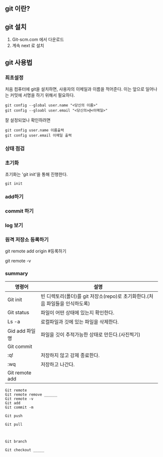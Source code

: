 ## git 이란?



## git 설치



1. Git-scm.com 에서 다운로드
2. 계속 next 로 설치



## git 사용법

### 최초설정

처음 컴퓨터에 git을 설치하면, 사용자의 이메일과 이름을 적어준다. 이는 앞으로 일어나는 커밋에 서명을 하기 위해서 필요하다. 



```
git config --global user.name "<당신의 이름>"
git config --gloabl user.email "<당신의>@<이메일>"
```



잘 설정되었나 확인하려면 

```
git config user.name 이름출력
git config user.email 이메일 출력
```









### 상태 점검



### 초기화

초기화는 'git init'을 통해 진행한다. 

```
git init
```



### add하기



### commit 하기



### log 보기





### 원격 저장소 등록하기

git remote add origin <URL> #등록하기 

git remote -v 

### summary 

| 명령어         | 설명                                                         |
| -------------- | ------------------------------------------------------------ |
| Git init       | 빈 디렉토리(폴더)를 git 저장소(repo)로 초기화한다.(처음 파일들을 인식하도록) |
| Git status     | 파일이 어떤 상태에 있는지 확인한다.                          |
| Ls -a          | 로컬파일과 깃에 있는 파일을 삭제한다.                        |
| Gid add 파일명 | 파일을 깃이 추적가능한 상태로 만든다.(사진찍기)              |
| Git commit     |                                                              |
| :q!            | 저장하지 않고 강제 종료한다.                                 |
| :wq            | 저장하고 나간다.                                             |
| Git remote add            |                                                              |
```
Git remote 
Git remote remove ______
Git remote -v
Git add
Git commit -m

Git push

Git pull



Git branch

Git checkout _____
```









